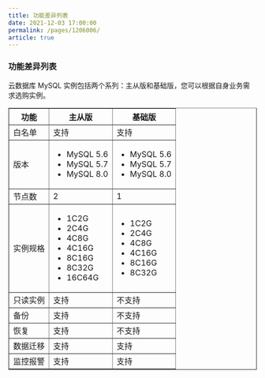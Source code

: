 ```yaml
---
title: 功能差异列表
date: 2021-12-03 17:00:00
permalink: /pages/1206006/
article: true
---
```


### 功能差异列表

云数据库 MySQL 实例包括两个系列：主从版和基础版，您可以根据自身业务需求选购实例。

<table width="95%" border="1" cellpadding="2" cellspacing="1">
	<thead>
        <tr>
        	<th>功能</th>
            <th>主从版</th>
            <th>基础版</th>
        </tr>
	</thead>
    <tbody>
         <tr>
        	<td>白名单</td>
            <td>支持</td>
            <td>支持</td>
        </tr>
        <tr>
        	<td>版本</td>
            <td>
                <ul>
                    <li>MySQL 5.6</li>
                    <li>MySQL 5.7</li>
                    <li>MySQL 8.0</li>
                </ul>
			</td>
            <td>
            	<ul>
                    <li>MySQL 5.6</li>
                    <li>MySQL 5.7</li>
                    <li>MySQL 8.0</li>
                </ul>
            </td>
        </tr>
        <tr>
        	<td>节点数</td>
            <td>2</td>
            <td>1</td>
        </tr>
        <tr>
        	<td>实例规格</td>
            <td>
                <ul>
                    <li>1C2G</li>
                    <li>2C4G</li>
                    <li>4C8G</li>
                    <li>4C16G</li>
                    <li>8C16G</li>
                    <li>8C32G</li>
                    <li>16C64G</li>
                </ul>
            </td>
            <td>
                <ul>
                    <li>1C2G</li>
                    <li>2C4G</li>
                    <li>4C8G</li>
                    <li>4C16G</li>
                    <li>8C16G</li>
                    <li>8C32G</li>
                </ul>
            </td>
        </tr>
        <tr>
        	<td>只读实例</td>
            <td>支持</td>
            <td>不支持</td>
        </tr>
        <tr>
        	<td>备份</td>
            <td>支持</td>
            <td>不支持</td>
        </tr>
        <tr>
        	<td>恢复</td>
            <td>支持</td>
            <td>不支持</td>
        </tr>
        <tr>
        	<td>数据迁移</td>
            <td>支持</td>
            <td>支持</td>
        </tr>
        <tr>
        	<td>监控报警</td>
            <td>支持</td>
            <td>支持</td>
        </tr>
	</tbody>
</table>
